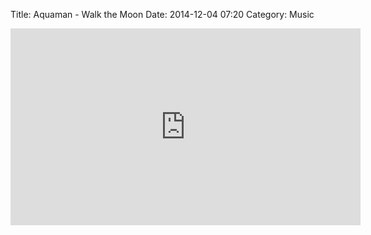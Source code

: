 Title: Aquaman - Walk the Moon
Date: 2014-12-04 07:20
Category: Music

<iframe width="560" height="315" src="https://www.youtube.com/embed/RnMf-Sab72c" frameborder="0" allowfullscreen></iframe>
